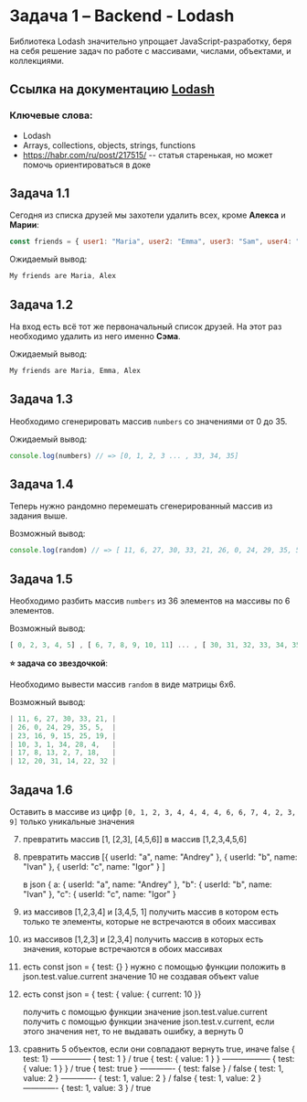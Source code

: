# Задача 1 – Backend - Lodash 

Библиотека Lodash значительно упрощает JavaScript-разработку, беря на себя решение задач по работе с массивами, числами, объектами, и коллекциями.

## Ссылка на документацию [Lodash](https://lodash.com/)

### Ключевые слова: 
- Lodash
- Arrays, collections, objects, strings, functions
- https://habr.com/ru/post/217515/ -- статья старенькая, но может помочь ориентироваться в доке


## Задача 1.1 

Сегодня из списка друзей мы захотели удалить всех, кроме  **Алекса** и **Марии**:

```js
const friends = { user1: "Maria", user2: "Emma", user3: "Sam", user4: "Alex" }
```

Ожидаемый вывод: 
```jsx
My friends are Maria, Alex
```

## Задача 1.2

На вход есть всё тот же первоначальный список друзей. На этот раз необходимо удалить из него именно **Сэма**.

Ожидаемый вывод: 
```jsx
My friends are Maria, Emma, Alex
```

## Задача 1.3 

Необходимо сгенерировать массив `numbers` со значениями от 0 до 35.

Ожидаемый вывод: 
```js
console.log(numbers) // => [0, 1, 2, 3 ... , 33, 34, 35]
```

## Задача 1.4 

Теперь нужно рандомно перемешать сгенерированный массив из задания выше.

Возможный вывод: 
```js
console.log(random) // => [ 11, 6, 27, 30, 33, 21, 26, 0, 24, 29, 35, 5, 23, 16, 9, 15, 25, 19, 10, 3, 1, 34, 28, 4, 17, 8, 13, 2, 7, 18, 12, 20, 31, 14, 22, 32 ]
```

## Задача 1.5 

Необходимо разбить массив `numbers` из 36 элементов на массивы по 6 элементов.

Возможный вывод: 
```jsx
[ 0, 2, 3, 4, 5] , [ 6, 7, 8, 9, 10, 11] ... , [ 30, 31, 32, 33, 34, 35]
```

**⭐️ задача со звездочкой**: 

Необходимо вывести массив `random` в виде матрицы 6х6.

Возможный вывод: 
```js
| 11, 6, 27, 30, 33, 21, |
| 26, 0, 24, 29, 35, 5,  |
| 23, 16, 9, 15, 25, 19, |
| 10, 3, 1, 34, 28, 4,   |
| 17, 8, 13, 2, 7, 18,   |
| 12, 20, 31, 14, 22, 32 |
```


## Задача 1.6 

Оставить в массиве из цифр `[0, 1, 2, 3, 4, 4, 4, 4, 6, 6, 7, 4, 2, 3, 9]` только уникальные значения



7) превратить массив [1, [2,3], [4,5,6]] в массив [1,2,3,4,5,6]
8) превратить массив [{ userId: "a", name: "Andrey" }, { userId: "b", name: "Ivan" }, { userId: "c", name: "Igor" } ]

   в json { a: { userId: "a", name: "Andrey" }, "b": { userId: "b", name: "Ivan" }, "c": { userId: "c", name: "Igor" }

9) из массивов [1,2,3,4] и [3,4,5, 1] получить массив в котором есть только те элементы, которые не встречаются в обоих массивах

10) из массивов [1,2,3] и [2,3,4] получить массив  в которых есть значения, которые встречаются в обоих массивах

11) есть const json = { test: {} }
      нужно с помощью функции положить в json.test.value.current значение 10
      не создавая объект value
12) есть const json = { test: { value: { current: 10 }}

      получить с помощью функции значение json.test.value.current
      получить с помощью функции значение json.test.v.current, если этого значения нет, то не выдавать ошибку, а вернуть 0
13) сравнить 5 объектов, если они совпадают вернуть true, иначе false
      { test: 1}    ————— { test: 1 } / true
      { test: { value: 1 } } —————— { test: { value: 1 } } / true
      { test: true } ————- { test: false } / false
      { test: 1, value: 2 } ————- { test: 1, value: 2 } / false
      { test: 1, value: 2 } ————- { test: 1, value: 3 } / true
